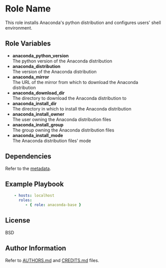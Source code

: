 Role Name
=========

This role installs Anaconda's python distribution and configures users' shell
environment.

Role Variables
--------------

* **anaconda\_python\_version**  
  The python version of the Anaconda distribution
* **anaconda\_distribution**  
  The version of the Anaconda distribution
* **anaconda\_mirror**  
  The URL of the mirror from which to download the Anaconda distribution
* **anaconda\_download\_dir**  
  The directory to download the Anaconda distribution to
* **anaconda\_install\_dir**  
  The directory in which to install the Anaconda distribution
* **anaconda\_install\_owner**  
  The user owning the Anaconda distribution files
* **anaconda\_install\_group**  
  The group owning the Anaconda distribution files
* **anaconda\_install\_mode**  
  The Anaconda distribution files' mode

Dependencies
------------

Refer to the [metadata](meta/main.yml).

Example Playbook
----------------

```yaml
    - hosts: localhost
      roles:
         - { role: anaconda-base }
```

License
-------

BSD

Author Information
------------------

Refer to [AUTHORS.md](../../../AUTHORS.md) and [CREDITS.md](../../../CREDITS.md) files.
